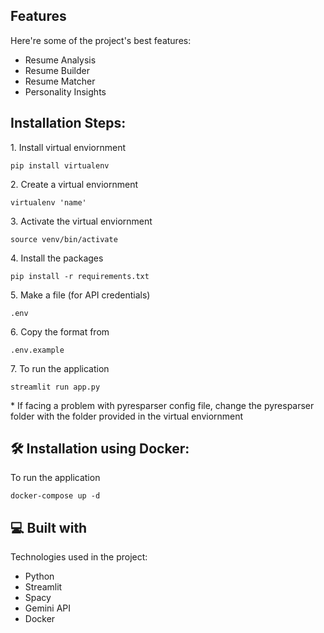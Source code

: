 <h2> Features</h2>

Here're some of the project's best features:

*   Resume Analysis
*   Resume Builder
*   Resume Matcher
*   Personality Insights

<h2> Installation Steps:</h2>

<p>1. Install virtual enviornment</p>

```
pip install virtualenv
```

<p>2. Create a virtual enviornment</p>

```
virtualenv 'name'
```

<p>3. Activate the virtual enviornment</p>

```
source venv/bin/activate
```

<p>4. Install the packages</p>

```
pip install -r requirements.txt
```

<p>5. Make a file (for API credentials)</p>

```
.env
```

<p>6. Copy the format from</p>

```
.env.example
```

<p>7. To run the application</p>

```
streamlit run app.py
```
<p>* If facing a problem with pyresparser config file, change the pyresparser folder with the folder provided in the virtual enviornment</p>

<h2>🛠️ Installation using Docker:</h2>

<p> To run the application</p>

```
docker-compose up -d
```

<h2>💻 Built with</h2>

Technologies used in the project:

*   Python
*   Streamlit
*   Spacy
*   Gemini API
*   Docker
